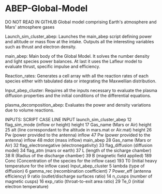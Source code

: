 # ABEP-Global-Model
DO NOT READ IN GITHUB
Global model comprising Earth's atmosphere and Mars' atmosphere gases

Launch_sim_cluster_abep:
Launches the main_abep script defining power and altitude or mass flow at the intake. Outputs all the interesting
variables such as thrust and electron density.

main_abep:
Main body of the Global Model. It solves the number density and light species power balances. At last it uses the Lafleur model to 
evaluate thrust, specific impulse and efficiency.

Reaction_rates:
Generates a cell array with all the reaction rates of each species either with tabulated data or integrating the
Maxwellian distribution.

Input_abep_cluster:
Requires all the inputs necessary to evaluate the plasma diffusion properties and the initial conditions of the differential equations.

plasma_decomposition_abep:
Evaluates the power and density variations due to volume reactions.

INPUTS:
SCRIPT                      CASE        LINE            INPUT
launch_sim_cluster_abep                 12              flag_sim_mode (inflow or height)
                            height      17              Gas_name (Mars or Air)
                            height      25              alt (line correspondant to the altitude in mars.mat or Air.mat)
                            height      26              Pw (power provided to the antenna)
                            inflow      47              Pw (power provided to the antenna)
                            inflow      48              mdot (mass inflow)
main_abep                               28              Gas_name (Mars or Air)
                                        32              flag_electronegative (electronegativity)
                                        33              flag_diffusion (diffusion model)
                                        34              flag_atm (mars or earth)
                                        37              L (length of the sicharge chamber)
                                        38              R (Radius of the discharge chamber)
                                        39              B (magnetic field applied)
                                        189             Conc (Concentration of the species for the inflow case)
                                        193             T0 (Initial heavy temperature for the inflow case)
Input_abep_cluster                      5               lambda (type of diffusion)
                                        6               gamma_rec (recombination coefficient)
                                        7               Power_eff (antenna efficiency)
                                        9               ratio (outlet/discharge surfaces ratio)
                                        14              n_cusps (number of magnetic cusps)
                                        16              exp_ratio (throat-to-exit area ratio)
                                        29              Te_0 (initial electron temperature)
